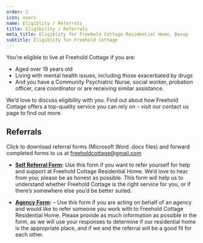 ```yaml
---
order: 2
icon: users
name: Eligiblity / Referrals
title: Eligibility / Referrals
meta_title: Eligiblity for Freehold Cottage Residential Home, Bacup
subtitle: Eligiblity for Freehold Cottage
---
```


You’re eligible to live at Freehold Cottage if you are:

 - Aged over 19 years old
 - Living with mental health issues, including those exacerbated by drugs
 - And you have a Community Psychiatric Nurse, social worker, probation officer, care coordinator or are receiving similar assistance.

We’d love to discuss eligibility with you. Find out about how Freehold Cottage offers a top-quality service you can rely on – visit our contact us page to find out more.

## Referrals

Click to download referral forms (Microsoft Word .docx files) and forward completed forms to us at [freeholdcottage@gmail.com](mailto:freeholdcottage@gmail.com)

 - **[Self Referral Form](/assets/docs/freehold-cottage-self-referral-form.docx):**  Use this form if you want to refer yourself for help and support at Freehold Cottage Residential Home. We’d love to hear from you; please be as honest as possible. This form will help us to understand whether Freehold Cottage is the right service for you, or if there’s somewhere else you’d be better suited.

 - **[Agency Form](/assets/docs/freehold-cottage-agency-referral-form.docx):** –  Use this form if you are acting on behalf of an agency and would like to refer someone you work with to Freehold Cottage Residential Home. Please provide as much information as possible in the form, as we will use your responses to determine if our residential home is the appropriate place, and if we and the referral will be a good fit for each other.